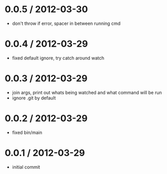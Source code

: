 
0.0.5 / 2012-03-30 
==================

  * don't throw if error, spacer in between running cmd

0.0.4 / 2012-03-29
==================

  * fixed default ignore, try catch around watch

0.0.3 / 2012-03-29
==================

  * join args, print out whats being watched and what command will be run
  * ignore .git by default

0.0.2 / 2012-03-29
==================

  * fixed bin/main

0.0.1 / 2012-03-29
==================

  * initial commit
